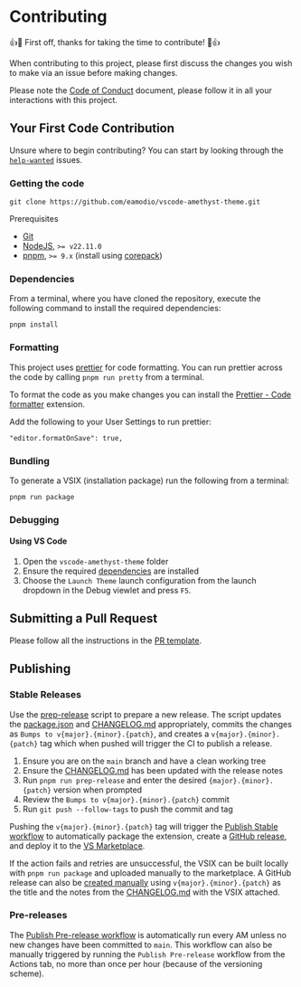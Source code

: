 # Contributing

👍🎉 First off, thanks for taking the time to contribute! 🎉👍

When contributing to this project, please first discuss the changes you wish to make via an issue before making changes.

Please note the [Code of Conduct](CODE_OF_CONDUCT.md) document, please follow it in all your interactions with this project.

## Your First Code Contribution

Unsure where to begin contributing? You can start by looking through the [`help-wanted`](https://github.com/eamodio/vscode-amethyst-theme/labels/help%20wanted) issues.

### Getting the code

```
git clone https://github.com/eamodio/vscode-amethyst-theme.git
```

Prerequisites

- [Git](https://git-scm.com/)
- [NodeJS](https://nodejs.org/), `>= v22.11.0`
- [pnpm](https://pnpm.io/), `>= 9.x` (install using [corepack](https://nodejs.org/docs/latest-v20.x/api/corepack.html))

### Dependencies

From a terminal, where you have cloned the repository, execute the following command to install the required dependencies:

```
pnpm install
```

### Formatting

This project uses [prettier](https://prettier.io/) for code formatting. You can run prettier across the code by calling `pnpm run pretty` from a terminal.

To format the code as you make changes you can install the [Prettier - Code formatter](https://marketplace.visualstudio.com/items/esbenp.prettier-vscode) extension.

Add the following to your User Settings to run prettier:

```
"editor.formatOnSave": true,
```

### Bundling

To generate a VSIX (installation package) run the following from a terminal:

```
pnpm run package
```

### Debugging

#### Using VS Code

1. Open the `vscode-amethyst-theme` folder
2. Ensure the required [dependencies](#dependencies) are installed
3. Choose the `Launch Theme` launch configuration from the launch dropdown in the Debug viewlet and press `F5`.

## Submitting a Pull Request

Please follow all the instructions in the [PR template](.github/PULL_REQUEST_TEMPLATE.md).

## Publishing

### Stable Releases

Use the [prep-release](scripts/prep-release.js) script to prepare a new release. The script updates the [package.json](package.json) and [CHANGELOG.md](CHANGELOG.md) appropriately, commits the changes as `Bumps to v{major}.{minor}.{patch}`, and creates a `v{major}.{minor}.{patch}` tag which when pushed will trigger the CI to publish a release.

1. Ensure you are on the `main` branch and have a clean working tree
2. Ensure the [CHANGELOG.md](CHANGELOG.md) has been updated with the release notes
3. Run `pnpm run prep-release` and enter the desired `{major}.{minor}.{patch}` version when prompted
4. Review the `Bumps to v{major}.{minor}.{patch}` commit
5. Run `git push --follow-tags` to push the commit and tag

Pushing the `v{major}.{minor}.{patch}` tag will trigger the [Publish Stable workflow](.github/workflows/cd-stable.yml) to automatically package the extension, create a [GitHub release](https://github.com/eamodio/vscode-amethyst-theme/releases/latest), and deploy it to the [VS Marketplace](https://marketplace.visualstudio.com/items?itemName=amodio.amethyst-theme).

If the action fails and retries are unsuccessful, the VSIX can be built locally with `pnpm run package` and uploaded manually to the marketplace. A GitHub release can also be [created manually](https://github.com/eamodio/vscode-amethyst-theme/releases/new) using `v{major}.{minor}.{patch}` as the title and the notes from the [CHANGELOG.md](CHANGELOG.md) with the VSIX attached.

### Pre-releases

The [Publish Pre-release workflow](.github/workflows/cd-pre.yml) is automatically run every AM unless no new changes have been committed to `main`. This workflow can also be manually triggered by running the `Publish Pre-release` workflow from the Actions tab, no more than once per hour (because of the versioning scheme).
